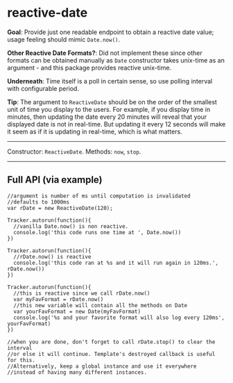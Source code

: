 # reactive-date

**Goal**: Provide just one readable endpoint to obtain a reactive date value; usage feeling should mimic `Date.now()`.

**Other Reactive Date Formats?**: Did not implement these since other formats can be obtained manually as `Date` constructor takes unix-time as an argument - and this package provides reactive unix-time.

**Underneath**: Time itself is a poll in certain sense, so use polling interval with configurable period.

**Tip**: The argument to `ReactiveDate` should be on the order of the smallest unit of time you display to the users. For example, if you display time in minutes, then updating the date every 20 minutes will reveal that your displayed date is not in real-time. But updating it every 12 seconds will make it seem as if it is updating in real-time, which is what matters.

---

Constructor: `ReactiveDate`.
Methods: `now`, `stop`.

---

## Full API (via example)
```
//argument is number of ms until computation is invalidated
//defaults to 1000ms
var rDate = new ReactiveDate(120);

Tracker.autorun(function(){
  //vanilla Date.now() is non reactive.
  console.log('this code runs one time at ', Date.now())
})

Tracker.autorun(function(){
  //rDate.now() is reactive
  console.log('this code ran at %s and it will run again in 120ms.', rDate.now())
})

Tracker.autorun(function(){
  //this is reactive since we call rDate.now()
  var myFavFormat = rDate.now()
  //this new variable will contain all the methods on Date
  var yourFavFormat = new Date(myFavFormat)
  console.log('%s and your favorite format will also log every 120ms', yourFavFormat)
})

//when you are done, don't forget to call rDate.stop() to clear the interval
//or else it will continue. Template's destroyed callback is useful for this.
//Alternatively, keep a global instance and use it everywhere
//instead of having many different instances.
```

